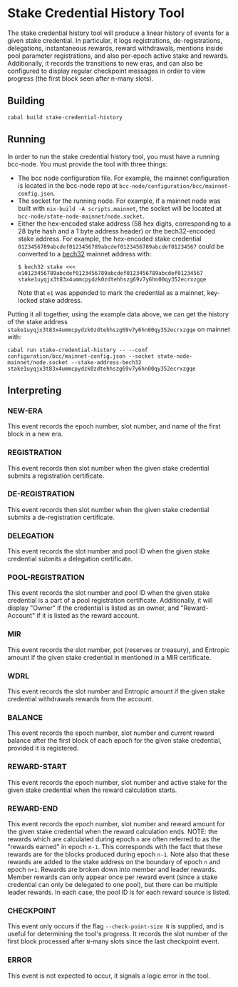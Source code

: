 # Stake Credential History Tool

The stake credential history tool will produce a linear history of events for a given stake credential.
In particular, it logs registrations, de-registrations, delegations, instantaneous rewards,
reward withdrawals, mentions inside pool parameter registrations, and also per-epoch active stake and rewards.
Additionally, it records the transitions to new eras, and can also be configured to display regular
checkpoint messages in order to view progress (the first block seen after n-many slots).

## Building

```
cabal build stake-credential-history
```

## Running

In order to run the stake credential history tool, you must have a running bcc-node.
You must provide the tool with three things:
* The bcc node configuration file. For example, the mainnet configuration is located in the bcc-node repo at `bcc-node/configuration/bcc/mainnet-config.json`.
* The socket for the running node. For example, if a mainnet node was built with `nix-build -A scripts.mainnet`, the socket will be located at `bcc-node/state-node-mainnet/node.socket`.
* Either the hex-encoded stake address (58 hex digits, corresponding to a 28 byte hash and a 1 byte address header) or the bech32-encoded stake address. For example, the hex-encoded stake credential `0123456789abcdef0123456789abcdef0123456789abcdef01234567` could be converted to a [bech32](https://github.com/the-blockchain-company/bech32) mainnet  address with:
    ```
    $ bech32 stake <<< e10123456789abcdef0123456789abcdef0123456789abcdef01234567
    stake1uyqjx3t83x4ummcpydzk0zdtehhszg69v7y6hn00qy352ecrxzgqe
    ```
    Note that `e1` was appended to mark the credential as a mainnet, key-locked stake address.

Putting it all together, using the example data above,
we can get the history of the stake address `stake1uyqjx3t83x4ummcpydzk0zdtehhszg69v7y6hn00qy352ecrxzgqe`
on mainnet with:
```
cabal run stake-credential-history -- --conf configuration/bcc/mainnet-config.json --socket state-node-mainnet/node.socket --stake-address-bech32 stake1uyqjx3t83x4ummcpydzk0zdtehhszg69v7y6hn00qy352ecrxzgqe
```

## Interpreting

### NEW-ERA

This event records the epoch number, slot number, and name of the first block in a new era.

### REGISTRATION

This event records then slot number when the given stake credential submits a registration certificate.

### DE-REGISTRATION

This event records then slot number when the given stake credential submits a de-registration certificate.

### DELEGATION

This event records the slot number and pool ID when the given stake credential submits a delegation certificate.

### POOL-REGISTRATION

This event records the slot number and pool ID when the given stake credential is a part of a pool registration certificate.
Additionally, it will display "Owner" if the credential is listed as an owner, and "Reward-Account" if it is listed as the reward account.

### MIR

This event records the slot number, pot (reserves or treasury), and Entropic amount if the given stake credential in mentioned in a MIR certificate.

### WDRL

This event records the slot number and Entropic amount if the given stake credential withdrawals rewards from the account.

### BALANCE

This event records the epoch number, slot number and current reward balance after the first block of each epoch
for the given stake credential, provided it is registered.

### REWARD-START

This event records the epoch number, slot number and active stake for the given stake credential when the reward calculation starts.

### REWARD-END

This event records the epoch number, slot number and reward amount for the given stake credential when the reward calculation ends.
NOTE: the rewards which are calculated during epoch `n` are often referred to as the "rewards earned" in epoch `n-1`.
This corresponds with the fact that these rewards are for the blocks produced during epoch `n-1`.
Note also that these rewards are added to the stake address on the boundary of epoch `n` and epoch `n+1`.
Rewards are broken down into member and leader rewards.
Member rewards can only appear once per reward event (since a stake credential can only be delegated to one pool),
but there can be multiple leader rewards. In each case, the pool ID is for each reward source is listed.

### CHECKPOINT

This event only occurs if the flag `--check-point-size N` is supplied, and is useful for determining the tool's progress.
It records the slot number of the first block processed after `N`-many slots since the last checkpoint event.

### ERROR

This event is not expected to occur, it signals a logic error in the tool.

